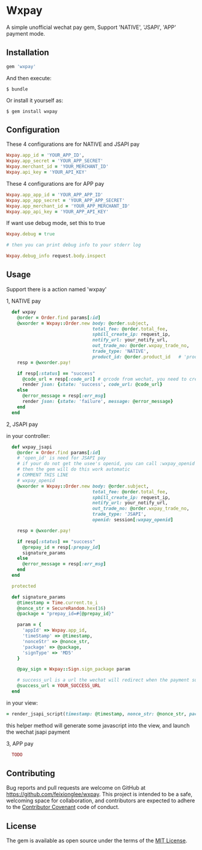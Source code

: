 # Wxpay

A simple unofficial wechat pay gem, Support 'NATIVE', 'JSAPI', 'APP' payment mode.

## Installation

```ruby
gem 'wxpay'
```

And then execute:

    $ bundle

Or install it yourself as:

    $ gem install wxpay

## Configuration

These 4 configurations are for NATIVE and JSAPI pay
```ruby
Wxpay.app_id = 'YOUR_APP_ID',
Wxpay.app_secret = 'YOUR_APP_SECRET'
Wxpay.merchant_id = 'YOUR_MERCHANT_ID'
Wxpay.api_key = 'YOUR_API_KEY'
```
These 4 configurations are for APP pay
```ruby
Wxpay.app_app_id = 'YOUR_APP_APP_ID'
Wxpay.app_app_secret = 'YOUR_APP_APP_SECRET'
Wxpay.app_merchant_id = 'YOUR_APP_MERCHANT_ID'
Wxpay.app_api_key = 'YOUR_APP_API_KEY'
```

If want use debug mode, set this to true
```ruby
Wxpay.debug = true

# then you can print debug info to your stderr log

Wxpay.debug_info request.body.inspect
```

## Usage

Support there is a action named 'wxpay'

1, NATIVE pay
```ruby
  def wxpay
    @order = Order.find params[:id]
    @wxorder = Wxpay::Order.new body: @order.subject,
                                total_fee: @order.total_fee,
                                spbill_create_ip: request_ip,
                                notify_url: your_notify_url,
                                out_trade_no: @order.wxpay_trade_no,
                                trade_type: 'NATIVE',
                                product_id: @order.product_id   # 'product_id' is need for NATIVE pay
    resp = @wxorder.pay!

    if resp[:status] == "success"
      @code_url = resp[:code_url] # qrcode from wechat, you need to create qrcode image with this value
      render json: {state: 'success', code_url: @code_url}
    else
      @error_message = resp[:err_msg]
      render json: {state: 'failure', message: @error_message}
    end
  end
```

2, JSAPI pay

in your controller:
```ruby
  def wxpay_jsapi
    @order = Order.find params[:id]
    # 'open_id' is need for JSAPI pay
    # if your do not get the usee's openid, you can call :wxpay_openid method, which is defined in the gem,
    # then the gem will do this work automatic
    # COMMENT THIS LINE
    # wxpay_openid
    @wxorder = Wxpay::Order.new body: @order.subject,
                                total_fee: @order.total_fee,
                                spbill_create_ip: request_ip,
                                notify_url: your_notify_url,
                                out_trade_no: @order.wxpay_trade_no,
                                trade_type: 'JSAPI',
                                openid: session[:wxpay_openid]

    resp = @wxorder.pay!

    if resp[:status] == "success"
      @prepay_id = resp[:prepay_id]
      signature_params
    else
      @error_message = resp[:err_msg]
    end
  end

  protected

  def signature_params
    @timestamp = Time.current.to_i
    @nonce_str = SecureRandom.hex(16)
    @package = "prepay_id=#{@prepay_id}"

    param = {
      'appId' => Wxpay.app_id,
      'timeStamp' => @timestamp,
      'nonceStr' => @nonce_str,
      'package' => @package,
      'signType' => 'MD5'
    }

    @pay_sign = Wxpay::Sign.sign_package param

    # success_url is a url the wechat will redirect when the payment succeed
    @success_url = YOUR_SUCCESS_URL
  end
```

in your view:
```ruby
= render_jsapi_script(timestamp: @timestamp, nonce_str: @nonce_str, package: @package, pay_sign: @pay_sign, success_url: @success_url)
```
this helper method will generate some javascript into the view, and launch the wechat jsapi payment

3, APP pay
```ruby
  TODO
```

## Contributing

Bug reports and pull requests are welcome on GitHub at https://github.com/feixionglee/wxpay. This project is intended to be a safe, welcoming space for collaboration, and contributors are expected to adhere to the [Contributor Covenant](http://contributor-covenant.org) code of conduct.


## License

The gem is available as open source under the terms of the [MIT License](http://opensource.org/licenses/MIT).


